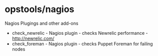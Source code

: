 opstools/nagios
===============

Nagios Plugings and other add-ons

* check_newrelic - Nagios plugin - checks Newrelic performance - http://newrelic.com/‎ 
* check_foreman  - Nagios plugin - checks Puppet Foreman for failing nodes
